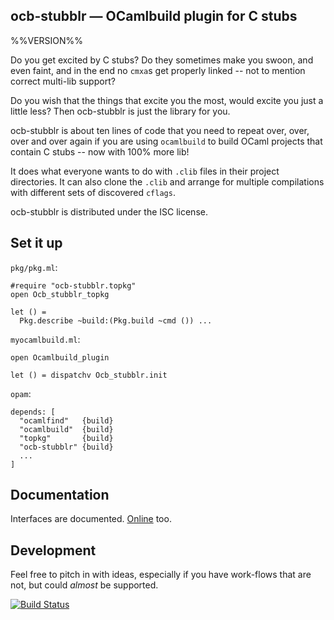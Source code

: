 ocb-stubblr — OCamlbuild plugin for C stubs
-------------------------------------------------------------------------------
%%VERSION%%

Do you get excited by C stubs? Do they sometimes make you swoon, and even faint,
and in the end no `cmxa`s get properly linked -- not to mention correct
multi-lib support?

Do you wish that the things that excite you the most, would excite you just a
little less? Then ocb-stubblr is just the library for you.

ocb-stubblr is about ten lines of code that you need to repeat over, over, over
and over again if you are using `ocamlbuild` to build OCaml projects that
contain C stubs -- now with 100% more lib!

It does what everyone wants to do with `.clib` files in their project
directories. It can also clone the `.clib` and arrange for multiple compilations
with different sets of discovered `cflags`.

ocb-stubblr is distributed under the ISC license.

## Set it up

`pkg/pkg.ml`:

    #require "ocb-stubblr.topkg"
    open Ocb_stubblr_topkg

    let () =
      Pkg.describe ~build:(Pkg.build ~cmd ()) ...

`myocamlbuild.ml`:

    open Ocamlbuild_plugin

    let () = dispatchv Ocb_stubblr.init

`opam`:

    depends: [
      "ocamlfind"   {build}
      "ocamlbuild"  {build}
      "topkg"       {build}
      "ocb-stubblr" {build}
      ...
    ]

## Documentation

Interfaces are documented. [Online][doc] too.

[doc]: https://pqwy.github.io/ocb-stubblr/doc

## Development

Feel free to pitch in with ideas, especially if you have work-flows that are
not, but could *almost* be supported.

[![Build Status](https://travis-ci.org/pqwy/ocb-stubblr.svg?branch=master)](https://travis-ci.org/pqwy/ocb-stubblr)
